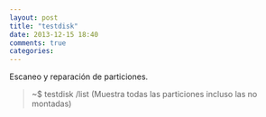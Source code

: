 ```yaml
---
layout: post
title: "testdisk"
date: 2013-12-15 18:40
comments: true
categories: 
---
```

Escaneo y reparación de particiones.

>~$ testdisk /list (Muestra todas las particiones incluso las no montadas)

